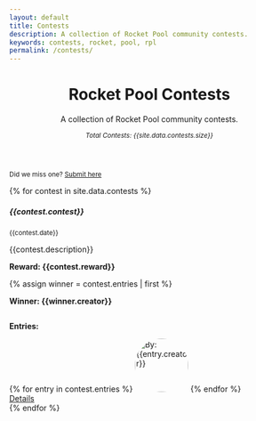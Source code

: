 ```yaml
---
layout: default
title: Contests
description: A collection of Rocket Pool community contests.
keywords: contests, rocket, pool, rpl
permalink: /contests/
---
```



<!-- - add in progress/complete labels
- create details model
  - move the entries to the model and remove from page
  - add results image/link -->

<!-- Header -->
<header class="container py-4 mt-5">
  <div class="text-center">
    <h1 class="display-6 fw-bold mb-3">Rocket Pool Contests</h1>
    <p class="col-md-10 col-lg-8 mx-auto lead">
      A collection of Rocket Pool community contests.
      <br>
    </p>
    <p>
      <small><em>Total Contests: {{site.data.contests.size}}</em></small>
    </p>
    <!-- <a href="{/" class="btn btn-outline-dark btn-lg px-4 m-1"></a> -->
  </div>
</header>


<!-- Content -->
<section class="container py-4">
  <p class="text-center">
    <small>Did we miss one? <a href="{{site.general_form}}">Submit here</a></small>
  </p>
  <div class="row rrow-cols-2">
    {% for contest in site.data.contests %}
      <div class="col-12 col-md-6 col-lg-4 d-flex align-items-stretch">
        <div class="card mb-3">
          <div class="card-body d-flex align-items-start flex-column">
            <h5 class="card-title mb-3">{{contest.contest}}</h5>
            <p class="card-subtitle mb-3 lh-1 text-muted">
              <small>{{contest.date}}</small>
            </p>
            <p class="card-text pb-3 mb-auto">{{contest.description}}</p>
            <p class="card-subtitle mb-3">
              <strong>Reward: {{contest.reward}}</strong>
            </p>
            {% assign winner = contest.entries | first %}
            <p class="card-subtitle mb-3">
              <strong>Winner: {{winner.creator}}</strong>
            </p>
            <p class="card-subtitle mb-3">
              <a href="{/{{winner.img_url}}">               
                <img data-src="{/{{winner.img_url}}" class="card-img-top mx-auto d-block lazyload" 
                  style="max-height: 18rem; object-fit: contain; cursor: pointer;">
              </a>
            </p>
            <p class="card-subtitle mb-3">
              <strong>Entries:</strong>
            </p>
            <div class="row row-cols-auto">
              <div class="col d-flex align-items-stretch" style="overflow-x: scroll;">
                {% for entry in contest.entries %}
                  <!-- <a href="{/{{entry.img_url}}">  -->
                    <img data-src="{/{{entry.img_url}}" title="By: {{entry.creator}}" 
                      class="card-img-top mx-auto d-block px-1 lazyload" 
                      style="height: 6rem; object-fit: contain; border-radius: 100%;">
                  <!-- </a> -->
                {% endfor %}
              </div>
            </div>
            <div>
              <a href="{{contest.link}}" class="btn btn-sm btn-outline-dark mt-3">
                Details
              </a>
            </div>
          </div>
        </div>
      </div>
    {% endfor %}
  </div>
</section>




















